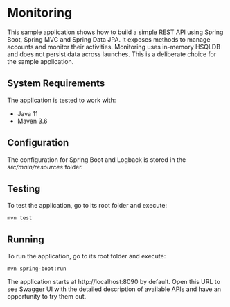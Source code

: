 # Monitoring

This sample application shows how to build a simple REST API using Spring Boot, Spring MVC and
Spring Data JPA. It exposes methods to manage accounts and monitor their activities. Monitoring uses in-memory
HSQLDB and does not persist data across launches. This is a deliberate choice for the sample application.

## System Requirements

The application is tested to work with:

* Java 11
* Maven 3.6

## Configuration

The configuration for Spring Boot and Logback is stored in the *src/main/resources* folder.

## Testing

To test the application, go to its root folder and execute:

    mvn test

## Running

To run the application, go to its root folder and execute:

    mvn spring-boot:run

The application starts at http://localhost:8090 by default. Open this URL to see Swagger UI with the detailed
description of available APIs and have an opportunity to try them out.
